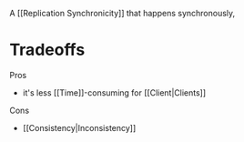 A [[Replication Synchronicity]] that happens synchronously,

# Tradeoffs

Pros

- it's less [[Time]]-consuming for [[Client|Clients]]

Cons

- [[Consistency|Inconsistency]]
